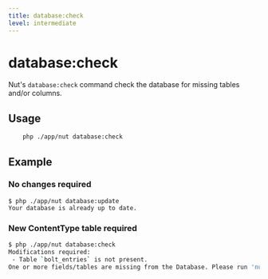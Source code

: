 ```yaml
---
title: database:check
level: intermediate
---
```

database:check
===============

Nut's `database:check` command check the database for missing tables and/or
columns.

## Usage

```bash
    php ./app/nut database:check
```


## Example

### No changes required

```
$ php ./app/nut database:update
Your database is already up to date.
```

### New ContentType table required

```bash
$ php ./app/nut database:check
Modifications required:
 - Table `bolt_entries` is not present.
One or more fields/tables are missing from the Database. Please run 'nut database:update' to fix this.
```
